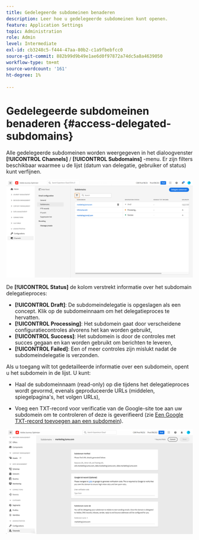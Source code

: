 ```yaml
---
title: Gedelegeerde subdomeinen benaderen
description: Leer hoe u gedelegeerde subdomeinen kunt openen.
feature: Application Settings
topic: Administration
role: Admin
level: Intermediate
exl-id: cb3248c5-f444-47aa-80b2-c1a9fbebfcc0
source-git-commit: 882b99d9b49e1ae6d0f97872a74dc5a8a4639050
workflow-type: tm+mt
source-wordcount: '161'
ht-degree: 1%

---
```


# Gedelegeerde subdomeinen benaderen {#access-delegated-subdomains}

Alle gedelegeerde subdomeinen worden weergegeven in het dialoogvenster **[!UICONTROL Channels]** / **[!UICONTROL Subdomains]** -menu. Er zijn filters beschikbaar waarmee u de lijst (datum van delegatie, gebruiker of status) kunt verfijnen.

![](assets/subdomain-list.png)

De **[!UICONTROL Status]** de kolom verstrekt informatie over het subdomain delegatieproces:

* **[!UICONTROL Draft]**: De subdomeindelegatie is opgeslagen als een concept. Klik op de subdomeinnaam om het delegatieproces te hervatten.
* **[!UICONTROL Processing]**: Het subdomein gaat door verscheidene configuratiecontroles alvorens het kan worden gebruikt,
* **[!UICONTROL Success]**: Het subdomein is door de controles met succes gegaan en kan worden gebruikt om berichten te leveren,
* **[!UICONTROL Failed]**: Een of meer controles zijn mislukt nadat de subdomeindelegatie is verzonden.

Als u toegang wilt tot gedetailleerde informatie over een subdomein, opent u het subdomein in de lijst. U kunt:

* Haal de subdomeinnaam (read-only) op die tijdens het delegatieproces wordt gevormd, evenals geproduceerde URLs (middelen, spiegelpagina&#39;s, het volgen URLs),

* Voeg een TXT-record voor verificatie van de Google-site toe aan uw subdomein om te controleren of deze is geverifieerd (zie [Een Google TXT-record toevoegen aan een subdomein](google-txt.md)).

![](assets/subdomain-delegated.png)
